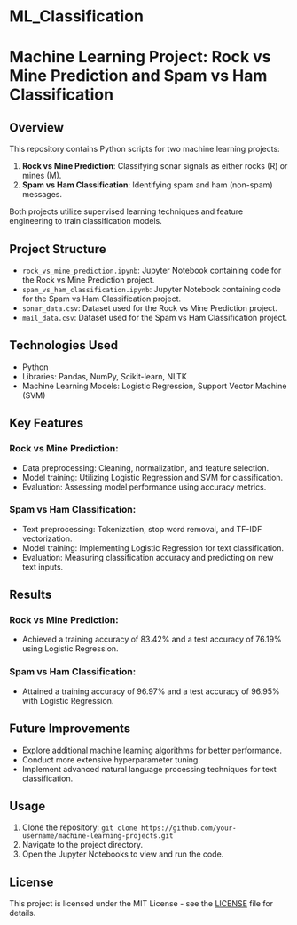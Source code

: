# ML_Classification
# Machine Learning Project: Rock vs Mine Prediction and Spam vs Ham Classification

## Overview
This repository contains Python scripts for two machine learning projects:
1. **Rock vs Mine Prediction**: Classifying sonar signals as either rocks (R) or mines (M).
2. **Spam vs Ham Classification**: Identifying spam and ham (non-spam) messages.

Both projects utilize supervised learning techniques and feature engineering to train classification models.

## Project Structure
- `rock_vs_mine_prediction.ipynb`: Jupyter Notebook containing code for the Rock vs Mine Prediction project.
- `spam_vs_ham_classification.ipynb`: Jupyter Notebook containing code for the Spam vs Ham Classification project.
- `sonar_data.csv`: Dataset used for the Rock vs Mine Prediction project.
- `mail_data.csv`: Dataset used for the Spam vs Ham Classification project.

## Technologies Used
- Python
- Libraries: Pandas, NumPy, Scikit-learn, NLTK
- Machine Learning Models: Logistic Regression, Support Vector Machine (SVM)

## Key Features
### Rock vs Mine Prediction:
- Data preprocessing: Cleaning, normalization, and feature selection.
- Model training: Utilizing Logistic Regression and SVM for classification.
- Evaluation: Assessing model performance using accuracy metrics.

### Spam vs Ham Classification:
- Text preprocessing: Tokenization, stop word removal, and TF-IDF vectorization.
- Model training: Implementing Logistic Regression for text classification.
- Evaluation: Measuring classification accuracy and predicting on new text inputs.

## Results
### Rock vs Mine Prediction:
- Achieved a training accuracy of 83.42% and a test accuracy of 76.19% using Logistic Regression.

### Spam vs Ham Classification:
- Attained a training accuracy of 96.97% and a test accuracy of 96.95% with Logistic Regression.

## Future Improvements
- Explore additional machine learning algorithms for better performance.
- Conduct more extensive hyperparameter tuning.
- Implement advanced natural language processing techniques for text classification.

## Usage
1. Clone the repository: `git clone https://github.com/your-username/machine-learning-projects.git`
2. Navigate to the project directory.
3. Open the Jupyter Notebooks to view and run the code.

## License
This project is licensed under the MIT License - see the [LICENSE](LICENSE) file for details.
